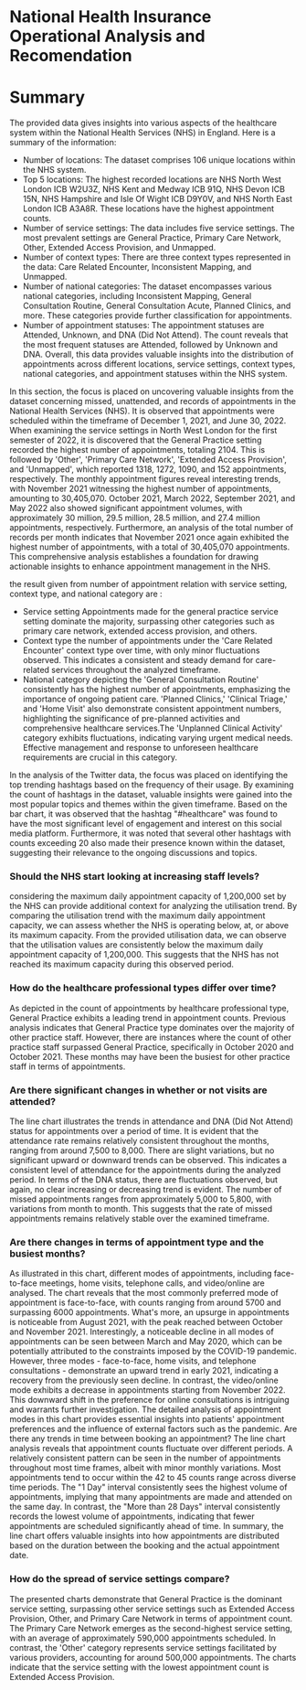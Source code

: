 # National Health Insurance Operational Analysis and Recomendation



# Summary 

The provided data gives insights into various aspects of the healthcare system within the National Health Services (NHS) in England. Here is a summary of the information:
- Number of locations: The dataset comprises 106 unique locations within the NHS system.
- Top 5 locations: The highest recorded locations are NHS North West London ICB W2U3Z, NHS Kent and Medway ICB 91Q, NHS Devon ICB 15N, NHS Hampshire and Isle Of Wight ICB D9Y0V, and NHS North East London ICB A3A8R. These locations have the highest appointment counts.
- Number of service settings: The data includes five service settings. The most prevalent settings are General Practice, Primary Care Network, Other, Extended Access Provision, and Unmapped.
- Number of context types: There are three context types represented in the data: Care Related Encounter, Inconsistent Mapping, and Unmapped.
- Number of national categories: The dataset encompasses various national categories, including Inconsistent Mapping, General Consultation Routine, General Consultation Acute, Planned Clinics, and more. These categories provide further classification for appointments.
- Number of appointment statuses: The appointment statuses are Attended, Unknown, and DNA (Did Not Attend). The count reveals that the most frequent statuses are Attended, followed by Unknown and DNA.
Overall, this data provides valuable insights into the distribution of appointments across different locations, service settings, context types, national categories, and appointment statuses within the NHS system.


In this section, the focus is placed on uncovering valuable insights from the dataset concerning missed, unattended, and records of appointments in the National Health Services (NHS). It is observed that appointments were scheduled within the timeframe of December 1, 2021, and June 30, 2022.
When examining the service settings in North West London for the first semester of 2022, it is discovered that the General Practice setting recorded the highest number of appointments, totaling 2104. This is followed by 'Other', 'Primary Care Network', 'Extended Access Provision', and 'Unmapped', which reported 1318, 1272, 1090, and 152 appointments, respectively.
The monthly appointment figures reveal interesting trends, with November 2021 witnessing the highest number of appointments, amounting to 30,405,070. October 2021, March 2022, September 2021, and May 2022 also showed significant appointment volumes, with approximately 30 million, 29.5 million, 28.5 million, and 27.4 million appointments, respectively.
Furthermore, an analysis of the total number of records per month indicates that November 2021 once again exhibited the highest number of appointments, with a total of 30,405,070 appointments. This comprehensive analysis establishes a foundation for drawing actionable insights to enhance appointment management in the NHS.



the result given from number of appointment relation with service setting, context type, and national category are :
- Service setting Appointments made for the general practice service setting dominate the majority, surpassing other categories such as primary care network, extended access provision, and others.
-	Context type the number of appointments under the 'Care Related Encounter' context type over time, with only minor fluctuations observed. This indicates a consistent and steady demand for care-related services throughout the analyzed timeframe.
- National category depicting the 'General Consultation Routine' consistently has the highest number of appointments, emphasizing the importance of ongoing patient care. 'Planned Clinics,' 'Clinical Triage,' and 'Home Visit' also demonstrate consistent appointment numbers, highlighting the significance of pre-planned activities and comprehensive healthcare services.The 'Unplanned Clinical Activity' category exhibits fluctuations, indicating varying urgent medical needs. Effective management and response to unforeseen healthcare requirements are crucial in this category.




In the analysis of the Twitter data, the focus was placed on identifying the top trending hashtags based on the frequency of their usage. By examining the count of hashtags in the dataset, valuable insights were gained into the most popular topics and themes within the given timeframe.
Based on the bar chart, it was observed that the hashtag "#healthcare" was found to have the most significant level of engagement and interest on this social media platform.
Furthermore, it was noted that several other hashtags with counts exceeding 20 also made their presence known within the dataset, suggesting their relevance to the ongoing discussions and topics.



### Should the NHS start looking at increasing staff levels?
considering the maximum daily appointment capacity of 1,200,000 set by the NHS can provide additional context for analyzing the utilisation trend. By comparing the utilisation trend with the maximum daily appointment capacity, we can assess whether the NHS is operating below, at, or above its maximum capacity.
From the provided utilisation data, we can observe that the utilisation values are consistently below the maximum daily appointment capacity of 1,200,000. This suggests that the NHS has not reached its maximum capacity during this observed period.

### How do the healthcare professional types differ over time?
As depicted in the count of appointments by healthcare professional type, General Practice exhibits a leading trend in appointment counts. Previous analysis indicates that General Practice type dominates over the majority of other practice staff. However, there are instances where the count of other practice staff surpassed General Practice, specifically in October 2020 and October 2021. These months may have been the busiest for other practice staff in terms of appointments.

### Are there significant changes in whether or not visits are attended?
The line chart illustrates the trends in attendance and DNA (Did Not Attend) status for appointments over a period of time. It is evident that the attendance rate remains relatively consistent throughout the months, ranging from around 7,500 to 8,000. There are slight variations, but no significant upward or downward trends can be observed. This indicates a consistent level of attendance for the appointments during the analyzed period.
In terms of the DNA status, there are fluctuations observed, but again, no clear increasing or decreasing trend is evident. The number of missed appointments ranges from approximately 5,000 to 5,800, with variations from month to month. This suggests that the rate of missed appointments remains relatively stable over the examined timeframe.

### Are there changes in terms of appointment type and the busiest months?
As illustrated in this chart, different modes of appointments, including face-to-face meetings, home visits, telephone calls, and video/online are analysed. The chart reveals that the most commonly preferred mode of appointment is face-to-face, with counts ranging from around 5700 and surpassing 6000 appointments. What's more, an upsurge in appointments is noticeable from August 2021, with the peak reached between October and November 2021. 
Interestingly, a noticeable decline in all modes of appointments can be seen between March and May 2020, which can be potentially attributed to the constraints imposed by the COVID-19 pandemic. However, three modes - face-to-face, home visits, and telephone consultations - demonstrate an upward trend in early 2021, indicating a recovery from the previously seen decline.
In contrast, the video/online mode exhibits a decrease in appointments starting from November 2022. This downward shift in the preference for online consultations is intriguing and warrants further investigation. The detailed analysis of appointment modes in this chart provides essential insights into patients' appointment preferences and the influence of external factors such as the pandemic.
Are there any trends in time between booking an appointment?
The line chart analysis reveals that appointment counts fluctuate over different periods. A relatively consistent pattern can be seen in the number of appointments throughout most time frames, albeit with minor monthly variations.
Most appointments tend to occur within the 42 to 45 counts range across diverse time periods. The "1 Day" interval consistently sees the highest volume of appointments, implying that many appointments are made and attended on the same day. In contrast, the "More than 28 Days" interval consistently records the lowest volume of appointments, indicating that fewer appointments are scheduled significantly ahead of time.
In summary, the line chart offers valuable insights into how appointments are distributed based on the duration between the booking and the actual appointment date.

### How do the spread of service settings compare?
The presented charts demonstrate that General Practice is the dominant service setting, surpassing other service settings such as Extended Access Provision, Other, and Primary Care Network in terms of appointment count. The Primary Care Network emerges as the second-highest service setting, with an average of approximately 590,000 appointments scheduled.
In contrast, the 'Other' category represents service settings facilitated by various providers, accounting for around 500,000 appointments. The charts indicate that the service setting with the lowest appointment count is Extended Access Provision.

